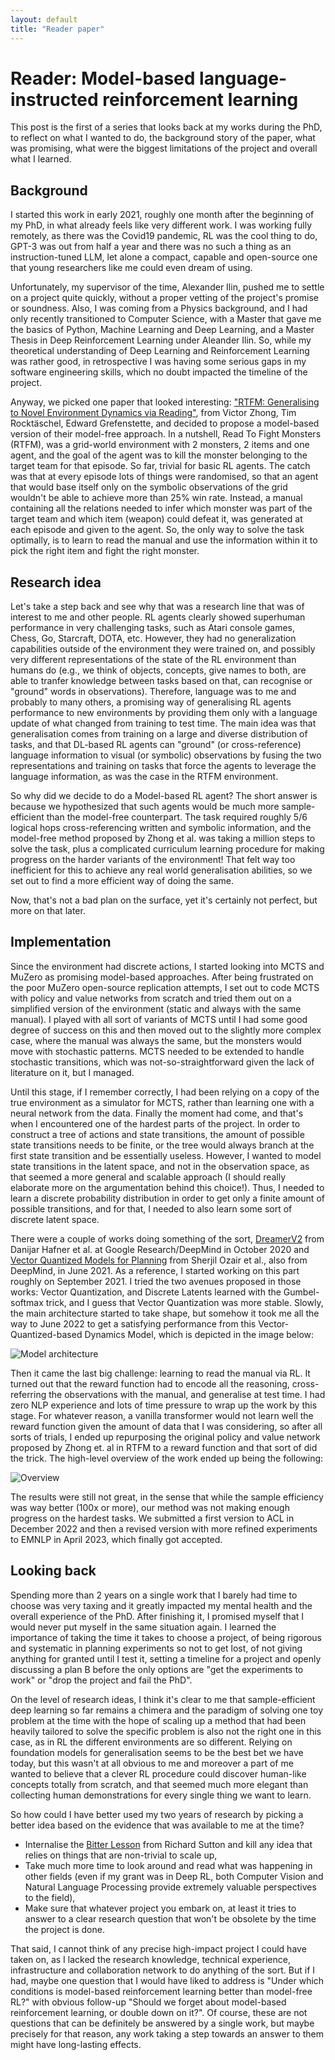 ```yaml
---
layout: default
title: "Reader paper"
---
```

# Reader: Model-based language-instructed reinforcement learning

This post is the first of a series that looks back at my works during the PhD, to reflect on what I wanted to do, the background story of the paper, what was promising, what were the biggest limitations of the project and overall what I learned.

## Background 

I started this work in early 2021, roughly one month after the beginning of my PhD, in what already feels like very different work. I was working fully remotely, as there was the Covid19 pandemic, RL was the cool thing to do, GPT-3 was out from half a year and there was no such a thing as an instruction-tuned LLM, let alone a compact, capable and open-source one that young researchers like me could even dream of using. 

Unfortunately, my supervisor of the time, Alexander Ilin, pushed me to settle on a project quite quickly, without a proper vetting of the project's promise or soundness. Also, I was coming from a Physics background, and I had only recently transitioned to Computer Science, with a Master that gave me the basics of Python, Machine Learning and Deep Learning, and a Master Thesis in Deep Reinforcement Learning under Aleander Ilin. So, while my theoretical understanding of Deep Learning and Reinforcement Learning was rather good, in retrospective I was having some serious gaps in my software engineering skills, which no doubt impacted the timeline of the project.

Anyway, we picked one paper that looked interesting: ["RTFM: Generalising to Novel Environment Dynamics via Reading"](https://arxiv.org/abs/1910.08210), from Victor Zhong, Tim Rocktäschel, Edward Grefenstette, and decided to propose a model-based version of their model-free approach. In a nutshell, Read To Fight Monsters (RTFM), was a grid-world environment with 2 monsters, 2 items and one agent, and the goal of the agent was to kill the monster belonging to the target team for that episode. So far, trivial for basic RL agents. The catch was that at every episode lots of things were randomised, so that an agent that would base itself only on the symbolic observations of the grid wouldn't be able to achieve more than 25% win rate. Instead, a manual containing all the relations needed to infer which monster was part of the target team and which item (weapon) could defeat it, was generated at each episode and given to the agent. So, the only way to solve the task optimally, is to learn to read the manual and use the information within it to pick the right item and fight the right monster.

## Research idea

Let's take a step back and see why that was a research line that was of interest to me and other people. RL agents clearly showed superhuman performance in very challenging tasks, such as Atari console games, Chess, Go, Starcraft, DOTA, etc. However, they had no generalization capabilities outside of the environment they were trained on, and possibly very different representations of the state of the RL environment than humans do (e.g., we think of objects, concepts, give names to both, are able to tranfer knowledge between tasks based on that, can recognise or "ground" words in observations). Therefore, language was to me and probably to many others, a promising way of generalising RL agents performance to new environments by providing them only with a language update of what changed from training to test time. 
The main idea was that generalisation comes from training on a large and diverse distribution of tasks, and that DL-based RL agents can "ground" (or cross-reference) language information to visual (or symbolic) observations by fusing the two representations and training on tasks that force the agents to leverage the language information, as was the case in the RTFM environment.

So why did we decide to do a Model-based RL agent? The short answer is because we hypothesized that such agents would be much more sample-efficient than the model-free counterpart. The task required roughly 5/6 logical hops cross-referencing written and symbolic information, and the model-free method proposed by Zhong et al. was taking a million steps to solve the task, plus a complicated curriculum learning procedure for making progress on the harder variants of the environment! That felt way too inefficient for this to achieve any real world generalisation abilities, so we set out to find a more efficient way of doing the same.

Now, that's not a bad plan on the surface, yet it's certainly not perfect, but more on that later.

## Implementation

Since the environment had discrete actions, I started looking into MCTS and MuZero as promising model-based approaches. After being frustrated on the poor MuZero open-source replication attempts, I set out to code MCTS with policy and value networks from scratch and tried them out on a simplified version of the environment (static and always with the same manual). I played with all sort of variants of MCTS until I had some good degree of success on this and then moved out to the slightly more complex case, where the manual was always the same, but the monsters would move with stochastic patterns. MCTS needed to be extended to handle stochastic transitions, which was not-so-straightforward given the lack of literature on it, but I managed. 

Until this stage, if I remember correctly, I had been relying on a copy of the true environment as a simulator for MCTS, rather than learning one with a neural network from the data. Finally the moment had come, and that's when I encountered one of the hardest parts of the project. In order to construct a tree of actions and state transitions, the amount of possible state transitions needs to be finite, or the tree would always branch at the first state transition and be essentially useless. However, I wanted to model state transitions in the latent space, and not in the observation space, as that seemed a more general and scalable approach (I should really elaborate more on the argumentation behind this choice!). Thus, I needed to learn a discrete probability distribution in order to get only a finite amount of possible transitions, and for that, I needed to also learn some sort of discrete latent space. 

There were a couple of works doing something of the sort, [DreamerV2](https://arxiv.org/abs/2010.02193) from Danijar Hafner et al. at Google Research/DeepMind in October 2020 and [Vector Quantized Models for Planning](https://arxiv.org/abs/2106.04615) from Sherjil Ozair et al., also from DeepMind, in June 2021. As a reference, I started working on this part roughly on September 2021. I tried the two avenues proposed in those works: Vector Quantization, and Discrete Latents learned with the Gumbel-softmax trick, and I guess that Vector Quantization was more stable. Slowly, the main architecture started to take shape, but somehow it took me all the way to June 2022 to get a satisfying performance from this Vector-Quantized-based Dynamics Model, which is depicted in the image below:

![Model architecture](/assets/img/reader/Architecture.png)

Then it came the last big challenge: learning to read the manual via RL. It turned out that the reward function had to encode all the reasoning, cross-referring the observations with the manual, and generalise at test time. I had zero NLP experience and lots of time pressure to wrap up the work by this stage. For whatever reason, a vanilla transformer would not learn well the reward function given the amount of data that I was considering, so after all sorts of trials, I ended up repurposing the original policy and value network proposed by Zhong et. al in RTFM to a reward function and that sort of did the trick. The high-level overview of the work ended up being the following:

![Overview](/assets/img/reader/Overview.png)

The results were still not great, in the sense that while the sample efficiency was way better (100x or more), our method was not making enough progress on the hardest tasks. We submitted a first version to ACL in December 2022 and then a revised version with more refined experiments to EMNLP in April 2023, which finally got accepted.

## Looking back

Spending more than 2 years on a single work that I barely had time to choose was very taxing and it greatly impacted my mental health and the overall experience of the PhD. After finishing it, I promised myself that I would never put myself in the same situation again. I learned the importance of taking the time it takes to choose a project, of being rigorous and systematic in planning experiments so not to get lost, of not giving anything for granted until I test it, setting a timeline for a project and openly discussing a plan B before the only options are "get the experiments to work" or "drop the project and fail the PhD". 

On the level of research ideas, I think it's clear to me that sample-efficient deep learning so far remains a chimera and the paradigm of solving one toy problem at the time with the hope of scaling up a method that had been heavily tailored to solve the specific problem is also not the right one in this case, as in RL the different environments are so different. Relying on foundation models for generalisation seems to be the best bet we have today, but this wasn't at all obvious to me and moreover a part of me wanted to believe that a clever RL procedure could discover human-like concepts totally from scratch, and that seemed much more elegant than collecting human demonstrations for every single thing we want to learn. 

So how could I have better used my two years of research by picking a better idea based on the evidence that was available to me at the time?
- Internalise the [Bitter Lesson](http://www.incompleteideas.net/IncIdeas/BitterLesson.html) from Richard Sutton and kill any idea that relies on things that are non-trivial to scale up,
- Take much more time to look around and read what was happening in other fields (even if my grant was in Deep RL, both Computer Vision and Natural Language Processing provide extremely valuable perspectives to the field),
- Make sure that whatever project you embark on, at least it tries to answer to a clear research question that won't be obsolete by the time the project is done.

That said, I cannot think of any precise high-impact project I could have taken on, as I lacked the research knowledge, technical experience, infrastructure and collaboration network to do anything of the sort. But if I had, maybe one question that I would have liked to address is "Under which conditions is model-based reinforcement learning better than model-free RL?" with obvious follow-up "Should we forget about model-based reinforcement learning, or double down on it?". Of course, these are not questions that can be definitely be answered by a single work, but maybe precisely for that reason, any work taking a step towards an answer to them might have long-lasting effects.




